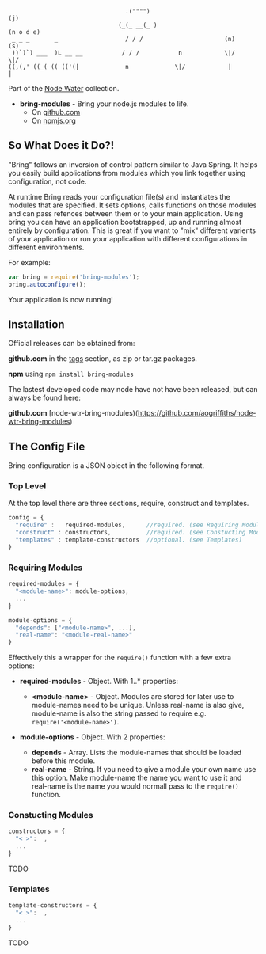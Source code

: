 ```
                                 .("""")                                      (j)
                               (_(_ __(_ )                                 (n o d e)
 _ _ _       _                   / / /                       (n)              (s)
 ))`)`) ___  )L __ __           / / /           n            \|/              \|/
((,(,' ((_( (( (('(|             n             \|/            |                |
```
Part of the [Node Water](https://github.com/aogriffiths/node-wtr) collection. 

* __bring-modules__ - Bring your node.js modules to life.
    * On [github.com](https://github.com/aogriffiths/node-wtr-bring-modules)
    * On [npmjs.org](https://npmjs.org/package/bring-modules)
        
So What Does it Do?!
--------------------

"Bring" follows an inversion of control pattern similar to Java Spring.
It helps you easily build applications from modules which you link together using 
configuration, not code.

At runtime Bring reads your configuration file(s) and instantiates the modules that are
specified. It sets options, calls functions on those modules and can pass refences 
between them or to your main application. Using bring you can have an application
bootstrapped, up and running almost entirely by configuration. This is great if you want to 
"mix" different varients of your application or run your application with different 
configurations in different environments.

For example:

````js
var bring = require('bring-modules');
bring.autoconfigure();
````

Your application is now running! 

Installation
------------

Official releases can be obtained from:

__github.com__ in the [tags](https://github.com/aogriffiths/node-wtr-bring-modules/tags) 
section, as zip or tar.gz packages. 

__npm__ using `npm install bring-modules`

The lastest developed code may node have not have been released, but can always be found
here:

__github.com__ [node-wtr-bring-modules)(https://github.com/aogriffiths/node-wtr-bring-modules)

The Config File
---------------

Bring configuration is a JSON object in the following format.

### Top Level

At the top level there are three sections, require, construct and templates.

````js
config = {
  "require" :   required-modules,      //required. (see Requiring Modules)
  "construct" : constructors,          //required. (see Constucting Modules)
  "templates" : template-constructors  //optional. (see Templates)
}
````

### Requiring Modules

````js
required-modules = {
  "<module-name>": module-options,
  ...    
}

module-options = {
  "depends": ["<module-name>", ...],
  "real-name": "<module-real-name>"
}
````

Effectively this a wrapper for the `require()` function with a few extra options:

* __required-modules__ - Object. With 1..\* properties:

    * __\<module-name\>__ - Object. Modules are stored for later use to module-names need 
      to be unique. Unless real-name is also give, module-name is also the string passed to 
      require e.g. `require('<module-name>')`.

* __module-options__ - Object. With 2 properties:
    * __depends__ - Array. Lists the module-names that should be loaded before this module. 
    * __real-name__ - String. If you need to give a module your own name use this option. 
      Make module-name the name you want to use it and real-name is the name you would 
      normall pass to the `require()` function.

### Constucting Modules

````js
constructors = {
  "< >":  ,
  ...    
}
````
TODO

### Templates

````js
template-constructors = {
  "< >":  ,
  ...    
}
````

TODO